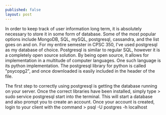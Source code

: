 ```yaml
---
published: false
layout: post
---
```

In order to keep track of user information long term, it is absolutely necessary to store it in some form of database. Some of the most popular options include MongoDB, SQL, mySQL, postgresql, cassandra, and the list goes on and on. For my entire semester in CPSC 350, I've used postgresql as my database of choice. Postgresql is similar to regular SQL, however it is a completely open source solution. By being open source, it allows for implementation in a multitude of computer languages. One such language is its python implementation. The postgresql library for python is called "psycopg2", and once downloaded is easily included in the header of the file.

The first step to correctly using postgresql is getting the database running on your server. Once the correct libraries have been installed, simply type > sudo service postgresql start 
into the terminal. This will start a database and also prompt you to create an account. Once your account is created, login to your client with the command > psql -U postgres -h localhost



